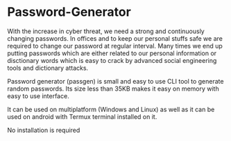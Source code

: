 # Password-Generator

With the increase in cyber threat, we need a strong and continuously changing passwords. In offices and to keep our personal stuffs safe we are required to change our password at regular interval. Many times we end up putting passwords which are either related to our personal information or disctionary words which is easy to crack by advanced social engineering tools and dictionary attacks. 

Password generator (passgen) is small and easy to use CLI tool to generate random passwords. Its size less than 35KB makes it easy on memory with easy to use interface.

It can be used on multiplatform (Windows and Linux) as well as it can be used on android with Termux terminal installed on it.

No installation is required

